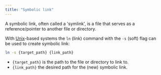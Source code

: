 ```yaml
---
title: "Symbolic link"
---
```


A symbolic link, often called a 'symlink', is a file that serves as a
reference/pointer to another file or directory.

With [Unix](unix)-based systems the `ln` (link) command with the
`-s` (soft) flag can be used to create symbolic link:

```sh
ln -s {target_path} {link_path}
```

-   `{target_path}` is the path to the file or directory to
    link to.
-   `{link_path}` the desired path for the (new) symbolic
    link.

